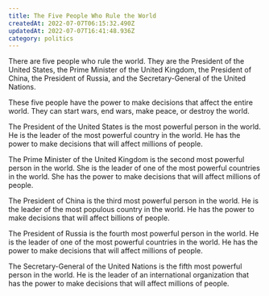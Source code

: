 ```yaml
---
title: The Five People Who Rule the World
createdAt: 2022-07-07T06:15:32.490Z
updatedAt: 2022-07-07T16:41:48.936Z
category: politics
---
```


There are five people who rule the world. They are the President of the United States, the Prime Minister of the United Kingdom, the President of China, the President of Russia, and the Secretary-General of the United Nations.

These five people have the power to make decisions that affect the entire world. They can start wars, end wars, make peace, or destroy the world.

The President of the United States is the most powerful person in the world. He is the leader of the most powerful country in the world. He has the power to make decisions that will affect millions of people.

The Prime Minister of the United Kingdom is the second most powerful person in the world. She is the leader of one of the most powerful countries in the world. She has the power to make decisions that will affect millions of people.

The President of China is the third most powerful person in the world. He is the leader of the most populous country in the world. He has the power to make decisions that will affect billions of people.

The President of Russia is the fourth most powerful person in the world. He is the leader of one of the most powerful countries in the world. He has the power to make decisions that will affect millions of people.

The Secretary-General of the United Nations is the fifth most powerful person in the world. He is the leader of an international organization that has the power to make decisions that will affect millions of people.
